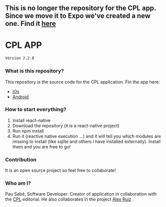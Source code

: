 This is no longer the repository for the CPL app.
Since we move it to Expo we've created a new one. Find it [here](https://github.com/pausabe/cpl-app "CPL repo")
---

# CPL APP

```sh
Version 2.2.8
```

### What is this repository? ###
This repository is the source code for the CPL application. Fin the app here:
- [iOs](https://apps.apple.com/us/app/litcat-cpl/id1283136025 "CPL on iOs")
- [Android](https://play.google.com/store/apps/details?id=cpl.cpl "CPL on Android")

### How to start everything? ###
1. Install react-native
2. Download the repository (it is a react-native project)
3. Run npm install
4. Run it (reactive native execution ...) and it will tell you which modules are missing to install (like sqlite and others I have installed externally). Install them and you are free to go!

### Contribution ###
It is an open source project so feel free to collaborate!

### Who am I? ###
Pau Sabé, Software Developer. Creator of application in collaboration with the [CPL](https://www.cpl.es "CPL Editorial") editorial.
He also collaborates in the project [Alex Ruiz](https://github.com/rgalex2034 "Alex Ruiz") .
